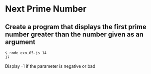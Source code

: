 # Next Prime Number

## Create a program that displays the first prime number greater than the number given as an argument

```
$ node exo_05.js 14
17
```

Display -1 if the parameter is negative or bad
